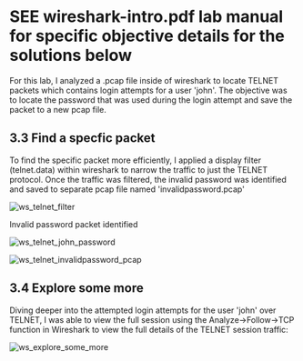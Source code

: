 # SEE wireshark-intro.pdf lab manual for specific objective details for the solutions below
For this lab, I analyzed a .pcap file inside of wireshark to locate TELNET packets which contains login attempts for a user 'john'. The objective was to locate the password that was used during the login attempt and 
save the packet to a new pcap file. 

## 3.3 Find a specfic packet

To find the specific packet more efficiently, I applied a display filter (telnet.data) within wireshark to narrow the traffic to just the TELNET protocol.
Once the traffic was filtered, the invalid password was identified and saved to separate pcap file named 'invalidpassword.pcap'

![ws_telnet_filter](https://github.com/user-attachments/assets/92acfc49-fabc-4d57-8607-dca1040d86e8)

Invalid password packet identified

![ws_telnet_john_password](https://github.com/user-attachments/assets/85ed8ffd-b977-4d57-adf5-444b08ae3206)

![ws_telnet_invalidpassword_pcap](https://github.com/user-attachments/assets/d2654dc0-f8ab-41eb-908f-5d802e9d5ce5)

## 3.4 Explore some more
Diving deeper into the attempted login attempts for the user 'john' over TELNET, I was able to view the full session using the Analyze->Follow->TCP function in Wireshark to view the full details of the TELNET session traffic:

![ws_explore_some_more](https://github.com/user-attachments/assets/30acdc1f-7d52-4060-bf90-7f7bf57b9d61)
